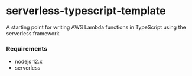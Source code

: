# serverless-typescript-template

A starting point for writing AWS Lambda functions in TypeScript using the serverless framework

### Requirements
* nodejs 12.x
* serverless
